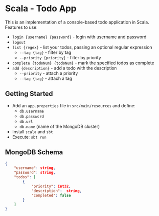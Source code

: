 # Scala - Todo App

This is an implementation of a console-based todo application in Scala. Features to use:
* `login {username} {password}` - login with username and password
* `logout`
* `list {regex}` - list your todos, passing an optional regular expression
  * `--tag {tag}` - filter by tag
  * `--priority {priority}` - filter by priority
* `complete {todoNum} {todoNum}` - mark the specified todos as complete
* `add {description}` - add a todo with the description
  * `--priority` - attach a priority
  * `--tag {tag}` - attach a tag

## Getting Started
* Add an `app.properties` file in `src/main/resources` and define:
  * `db.username`
  * `db.password`
  * `db.url`
  * `db.name` (name of the MongoDB cluster)
* Install `scala` and `sbt`
* Execute: `sbt run`

## MongoDB Schema

```json
{
    "username": string,
    "password": string,
    "todos": [
        {
            "priority": Int32,
            "description":  string,
            "completed": false
        }
    ]
}
```
